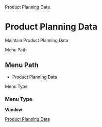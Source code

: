 
Product Planning Data
# Product Planning Data


Maintain Product Planning Data

Menu Path
## Menu Path



- Product Planning Data

Menu Type
### Menu Type

**Window**


[Product Planning Data](../../functional-guide/window/window-product-planning-data.md)